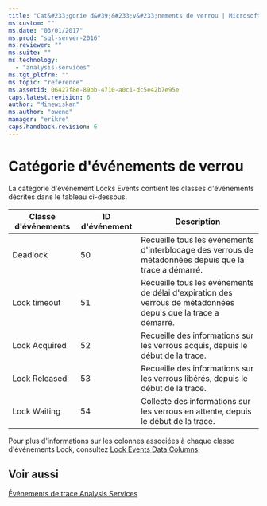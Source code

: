 ```yaml
---
title: "Cat&#233;gorie d&#39;&#233;v&#233;nements de verrou | Microsoft Docs"
ms.custom: ""
ms.date: "03/01/2017"
ms.prod: "sql-server-2016"
ms.reviewer: ""
ms.suite: ""
ms.technology: 
  - "analysis-services"
ms.tgt_pltfrm: ""
ms.topic: "reference"
ms.assetid: 06427f8e-89bb-4710-a0c1-dc5e42b7e95e
caps.latest.revision: 6
author: "Minewiskan"
ms.author: "owend"
manager: "erikre"
caps.handback.revision: 6
---
```

# Cat&#233;gorie d&#39;&#233;v&#233;nements de verrou
  La catégorie d'événement Locks Events contient les classes d'événements décrites dans le tableau ci-dessous.  
  
|Classe d'événements|ID d'événement|Description|  
|-----------------|--------------|-----------------|  
|Deadlock|50|Recueille tous les événements d'interblocage des verrous de métadonnées depuis que la trace a démarré.|  
|Lock timeout|51|Recueille tous les événements de délai d'expiration des verrous de métadonnées depuis que la trace a démarré.|  
|Lock Acquired|52|Recueille des informations sur les verrous acquis, depuis le début de la trace.|  
|Lock Released|53|Recueille des informations sur les verrous libérés, depuis le début de la trace.|  
|Lock Waiting|54|Collecte des informations sur les verrous en attente, depuis le début de la trace.|  
  
 Pour plus d'informations sur les colonnes associées à chaque classe d'événements Lock, consultez [Lock Events Data Columns](../../analysis-services/trace-events/lock-events-data-columns.md).  
  
## Voir aussi  
 [Événements de trace Analysis Services](../../analysis-services/trace-events/analysis-services-trace-events.md)  
  
  
